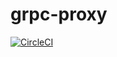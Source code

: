 # grpc-proxy

[![CircleCI](https://circleci.com/gh/nokamoto/grpc-proxy.svg?style=svg)](https://circleci.com/gh/nokamoto/grpc-proxy)
